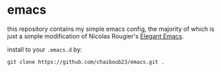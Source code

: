 # emacs

this repository contains my simple emacs config, the majority of which is just a simple modification of Nicolas Rougier's [Elegant Emacs](https://github.com/rougier/elegant-emacs).

install to your `.emacs.d` by:

```
git clone https://github.com/chaiboub23/emacs.git .
```
